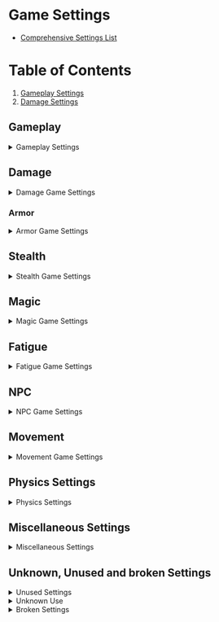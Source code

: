 # Game Settings

* [Comprehensive Settings List](https://cs.uesp.net/wiki/Comprehensive_Settings_List)

# Table of Contents

1. [Gameplay Settings](#Gameplay)
2. [Damage Settings](#Damage)

## Gameplay

<details>
<Summary>Gameplay Settings</Summary>

### Difficulty

1. fDifficultyDamageMultiplier
* Default: 5.00
* Description: Difficulty affects how much damage the player does in combat, and how much damage they receive. Damage of all types is affected by Difficulty. 
* This multiplier is the maximum amount the damage the player can do when difficulty is set to Novice. It divides the amount of damage done to the player by the same value. 
* Difficulty Settings can be made more subtle by lowering this value, and more extreme by raising it.
* (Player will receive 1/5th normal damage and deal 5x normal damage on Novice) 
* (Player will receive 1/3.5th normal damage and deal 3.5x normal damage on Apprentice)
* (Player will receive 1x normal damage and deal 1x normal damage on Adept)
* (Player will receive 3.5x normal damage and deal 1/3.5th normal damage on Apprentice)
* (Player will receive 5x normal damage and deal 1/5th normal damage on Master.) 

2. fDifficultyDefaultValue
* Default: 0.0
* Description: The default difficulty value.

3. fDifficultyMaxValue
* Default: 1.0
* Description: The maximum difficulty value.

4. fDifficultyMinValue
* Default: -1.0
* Description: The minimum difficulty value.


### Skills

fSkillUseMinorMult
* Default (RE): 0.875

</details>

## Damage

<details>
<Summary>Damage Game Settings</summary>

### Damage Formula

[Complete Damage Formula](https://en.uesp.net/wiki/Oblivion:The_Complete_Damage_Formula#Modifiable_Settings)

1. fDamageSkillBase
* Default: 0.20
* Description: This value is used in the formula that determines the actual damage done by a weapon. This multiplier is used to determine the damage a weapon will do if the actor has a skill of zero. There are other factors that determine the actual damage done, such as strength, fatigue and fDamageSkillMult.

2. fDamageSkillMult
* Default: 1.50
* Description: This value is multiplied times the actor's skill as part of the calculation used to determine how much damage a weapon does in combat. Actors with a skill of 100 would get the full multiplier and actually do more damage than the weapon is rated for by default. Other factors in determining damage done by weapons are strength, fatigue and fDamageSkillBase.

3. fDamageStrengthBase
* Default: 0.75
* Description: Used to calculate the damage-multiplier received from attributes. 
* For BLUNT and BLADE weapons the actor's current Strength is used
* For MARKSMAN the actor's current agility is used. 
* Both are capped at 100, meaning that fortifying your strength over 100 won't result in more damage.
* Formula: fDamageStrengthBase + Attribute/100 x fDamageStrengthMult

4. fDamageStrengthMult
* Default: 0.50
* Description: Used to calculate the damage-multiplier received from attributes.
* For BLUNT and BLADE weapons the actor's current Strength is used
* For MARKSMAN the actor's current agility is used. 
* Both are capped at 100, meaning that fortifying your strength over 100 won't result in more damage.
* Formula: fDamageStrengthBase + Attribute/100 x fDamageStrengthMult

5. fDamageToArmorPercentage
* Default: 9.0
* Description: Determines how much damage armor receives when used in combat. Might also affect how much damage it receives from the damage armor spell, needs to be tested.

6. fDamageToWeaponPercentage
* Default: 0.06
* Description: Determines how much damage a weapon receives when used in combat.

7. fDamageWeaponConditionBase
* Default: 0.50
* Description: 
* Description: Together with fDamageWeaponConditionMult this determines the amount of damage your weapon does based on it's current health.
*Example:  Setting this value to 1 and fDamageWeaponConditionMult to 0 means that weapons will always deal the same amount of damage, regardless of health, up to the point of breaking.

8. fDamageWeaponConditionMult
* Default: 0.50
* Description: Together with fDamageWeaponConditionBase this determines the amount of damage your weapon does based on it's current health.
* Example: Setting this value to 0 and fDamageWeaponConditionBase to 1 means that weapons will always deal the same amount of damage, regardless of health, up to the point of breaking.

9. fDamageWeaponMult
* Default: 0.50
* Description: Adjusting this value, alters all weapon damage proportionately.
* This variable has no effect on spell damage.
* Example: a value of 1.5 will triple the damage of all weapons, in the game. A sword with 10 damage, will become a 30 damage sword. The altered value will display correctly in the game text.

### Power attack

1. fPowerAttackDelay
* Default: 0.3000
* Description: The amount of time the attack button must be held before a power attack will be executed, and also affects how long a power attack takes. 


### Power Attack Maneuvers

1. fDamagePowerAttackBackBonus
* Default: 2.50
* Description: For each of the power attack maneuvers, there is a damage multiplier. The damage normally done is multiplied by this game setting before being applied to the target. Damage is always a floating point value, so decimals are not rounded.

2. fDamagePowerAttackForwardBonus
* Default: 2.50
* Description: For each of the power attack maneuvers, there is a damage multiplier. The damage normally done is multiplied by this game setting before being applied to the target. Damage is always a floating point value, so decimals are not rounded.

3. fDamagePowerAttackSideBonus
* Default: 2.50
* Description: For each of the power attack maneuvers, there is a damage multiplier. The damage normally done is multiplied by this game setting before being applied to the target. Damage is always a floating point value, so decimals are not rounded.

4. fDamagePowerAttackStandBonus
* Default: 3.00
* Description: For each of the power attack maneuvers, there is a damage multiplier. The damage normally done is multiplied by this game setting before being applied to the target. Damage is always a floating point value, so decimals are not rounded.

5. fDamagePowerAttackBonus
* Default: 2.50
* Description: For each of the power attack maneuvers, there is a damage multiplier. The damage normally done is multiplied by this game setting before being applied to the target. Damage is always a floating point value, so decimals are not rounded.

</details>

### Armor

<details>
<Summary>Armor Game Settings</summary>


1. fMaxArmorRating
* Default: 85.0
* Description: Determines the maximum amount of armor. This decimal value is used to determine the maximum armor contribution of all equipped items and effects. The default is 85.00. Since armor rating is the percentage of damage withheld from the target, the best that any combination of armor can do is remove 85% of damage done. It would be potentially dangerous to let this value get too close to 100.

* Fractional values are retained at all times. An actor's health is a floating point value, as are the weapon damage and armor rating. All calculations are made as floats. Every piece of armor contributes it's armor value directly to this value. Every % of shield and fire/shock/frost shield also adds 1 armor. A value of 0 removes the cap entirely (no limit to armor rating).

</details>

## Stealth

<details>
<Summary>Stealth Game Settings</summary>

### Sneak Damage

1. fDamageSneakAttackMult
* Default: 4.0
* Description: Multiplies the base attack by this value before applying the damage to an enemy. It is activated when a player initiates an attack while in sneak mode, thus the "Sneak Attack x#" message when you perform a sneak attack on an enemy. This value is a base value for sneak attacks and is further modified by a character's sneak skill, weapon type (melee or ranged), attack direction (front, back, side, sleep), and attack type (normal or power). Each of these modifiers has its own setting.

### Sneak Mechanics

1. fDetectionTimerSetting
* Default: 0.300
* Description: This value represents how often in seconds an actor makes detection checks against all other actors within the max detection distance.

2. fDetectionSneakLightMod
* Default: -5.000
* Description: This value is added to the light level on a target during Detection calculations.

3. fDetectionNightEyeBonus
* Default: 3.000
* Description: Bonus multiplier to the light level on nearby actors during detection checks.

</details>

## Magic

<details>
<Summary>Magic Game Settings</summary>

### Magicka Cost

[Spell Cost](https://cs.uesp.net/wiki/Category:Spell_Cost)

1. fMagicCostScale
* Default: 1.28
* Description: Modifies how much spell magnitude affects Magicka cost.

2. fMagicAreaBaseCostMult
* Default: 0.15
* Description: Modifies how much spell Area affects Magicka cost.

3. fMagicDurMagBaseCostMult
* Default: 0.1
* Description: The spell's Effect Base Cost is multiplied by this value.	

4. fMagicRangeTargetCostMult
* Default: 1.5
* Description: If the spell is on Target, the total cost is multiplied by this.

5. fMagicCasterSkillCostBase
* Default: 0.2
* Description: The minimum value of skill factor.

6. fMagicCasterSkillCostMult
* Default: 1.2
* Description: The caster's effective skill (as a percentage) is multiplied by this value.

### Magicka Regeneration

1. fMagickaReturnBase
* Default: 0.75
* Description: Base value for magicka regeneration rate.
* Formula: MagickaRegenRate = 0.01 * (fMagickaReturnBase + fMagickaReturnMult * Willpower) * TotalMagicka

2. fMagickaReturnMult
* Default: 0.020
* Description: Multiplier used to calculate magicka regeneration rate.
* Formula: MagickaRegenRate = 0.01 * (fMagickaReturnBase + fMagickaReturnMult * Willpower) * TotalMagicka

### Enchantment

1. fMagicCEEnchantMagOffset
* Default: 5.0
* Description: Value added to constant enchantment magnitude.
* Formula: Magnitude = (SoulGemNumber * Constant Effect Enchantment Factor * Base Cost) + fMagicCEEnchantMagOffset

2. fEnchantmentGoldMult
* Default: 10.0
* Description: Multiplier used to calculate the amount of gold to be paid for an enchantment.

3. fEnchantmentPointsMult
* Default: 0.40
* Description: Multiplier used to calculate the gold value added to an enchanted item. 
* Formula: Max_Charge * fEnchantmentPointsMult + Cost_to_Use * fEnchantmentEffectPointsMult

4. fRechargeGoldMult
* Default: 2.0
* Description: Multiplier used to calculate the recharge cost for any enchanted item when taken to an enchanter service.
* Formula: (Charge_Max-Charge_Current) * fRechargeGoldMult

### Soulgems

1. iSoulLevelValuePetty
* Default: 150
* Description: Charge Provided by Petty Soulgems

2. iSoulLevelValueLesser
* Default: 300
* Description: Charge Provided by Lesser Soulgems

3. iSoulLevelValueCommon
* Default: 800
* Description: Charge Provided by Common Soulgems

4. iSoulLevelValueGreater
* Default: 1200
* Description: Charge Provided by Greater Soulgems

5. iSoulLevelValueGrand
* Default: 1600
* Description: Charge Provided by Grand Soulgems

6. fEnchantPettyLimit
* Default: 15.0
* Description: The maximum calculated Enchantment value. I.E. the Magicka limit for a single strike on a weapon.

7. fEnchantLesserLimit
* Default: 25.0
* Description: The maximum calculated Enchantment value. I.E. the Magicka limit for a single strike on a weapon.

8. fEnchantCommonLimit
* Default: 40.0
* Description: The maximum calculated Enchantment value. I.E. the Magicka limit for a single strike on a weapon.

9. fEnchantGreaterLimit
* Default: 60.0
* Description: The maximum calculated Enchantment value. I.E. the Magicka limit for a single strike on a weapon.

10. fEnchantGrandLimit
* Default: 85.0
* Description: The maximum calculated Enchantment value. I.E. the Magicka limit for a single strike on a weapon.


### Alchemy

1. fPotionMortPestleMult
* Default: 0.25
* Description: Multipler used to calculate the Magnitude of Player made potions.

2. fPotionT1MagMult
* Default: 2.5
* Description: Multiplier used to calculate the Magnitude and Duration of any type 1 effects on all player made potions. Type 1 effects are those with both magnitude and duration (e.g. Damage Magicka). With other default game settings, increasing it will increase the strength and decrease the duration of the effect, and decreasing it will decrease the strength and increase duration.

3. fPotionGoldValueMult
* Default: 0.45
* Description: Multiplier used to caluclate the amount of gold Player made potions are worth. 

4. fPotionT1AleDurMult
* Default: -0.0200
* Description: Multiplier used to calculate the Duration of hostile type 1 effects on player made potions made with an Alembic. Type 1 effects are those with both magnitude and duration (e.g. Damage Magicka). Increasing it will decrease the strength of the effect, and decreasing it will increase the strength.

5. fPotionT1AleMagMult
* Default: -0.0200
* Description: Multiplier used to calculate the Duration of hostile type 1 effects on player made potions made with an Alembic. Type 1 effects are those with both magnitude and duration (e.g. Damage Magicka). Increasing it will decrease the strength of the effect, and decreasing it will increase the strength.

6. fPotionT1CalDurMult
* Default: 0.0100
* Description: This Setting has no effect on potion strength.

7. fPotionT1CalMagMult
* Default: 0.0035
* Description: Multiplier used to calculate the Magnitude and Duration of any type 1 effects on player made potions made with a Calcinator. Type 1 effects are those with both magnitude and duration (e.g. Damage Magicka). Increasing it will increase the strength of the potion, and decreasing it will decrease the strength.

8. fPotionT1RetDurMult
* Default: 0.0100
* Description: Multiplier used to calculate the Duration of beneficial type 1 effects on player made potions made with a Retort. Type 1 effects are those with both magnitude and duration (e.g. Restore Magicka). Increasing it will increase the strength of the effect, and decreasing it will decrease the strength.

9. fPotionT1RetMagMult
* Default: 0.0050
* Description: Multiplier used to calculate the Magnitude of beneficial type 1 effects on player made potions made with a Retort. Type 1 effects are those with both magnitude and duration (e.g. Restore Magicka). Increasing it will increase the strength of the effect, and decreasing it will decrease the strength.

10. fPotionT2AleDurMult
* Default: -0.0200
* Description: Multiplier used to calculate the Duration of hostile type 2 effects on player made potions made with an Alembic. Type 2 effects are those with no magnitude (e.g. Silence). Increasing it will decrease the strength of the effect, and decreasing it will increase the strength.

11. fPotionT2CalDurMult
* Default: 0.0025
* Description: Multiplier used to calculate the Duration of any type 2 effect on player made potions made with a Calcinator. Type 2 effects are those with no magnitude (e.g. Silence). Increasing it will increase the strength of the potion, and decreasing it will decrease the strength.

12. fPotionT2RetDurMult
* Default: 0.0100
* Description: Multiplier used to calculate the Duration of beneficial type 2 effects on player made potions made with a Retort. Type 2 effects are those with no magnitude (e.g. Silence). Increasing it will increase the strength of the effect, and decreasing it will decrease the strength.

13. fPotionT3AleMagMult
* Default: -0.0200
* Description: There are no such effects in Vanilla Oblivion. Multiplier used to calculate the Magnitude of hostile type 3 effects on player made potions (but not a poison) made with an Alembic. Type 3 effects are those with no duration. Increasing it will decrease the strength of the effect, and decreasing it will increase the strength.

14. fPotionT3CalMagMult
* Default: 0.0030
* Description: Multipler used to calculate the Magnitude of any type 3 effect on player made potions made with a Calcinator. Type 3 effects are those with no duration (e.g. Dispel). Increasing it will increase the strength of the potion, and decreasing it will decrease the strength.

15. fPotionT3RetMagMult
* Default: 0.0050
* Description: Multiplier used to calculate the Magnitude of beneficial type 3 effects on player made potions made with a Retort. Type 3 effects are those with no duration (e.g. Dispel). Increasing it will increase the strength of the effect, and decreasing it will decrease the strength.

iMagicMaxPotionsJourneyman
* Default (RE): 6

iMagicMaxPotionsExpert
* Default (RE): 6

iMagicMaxPotionsMaster
* Default (RE): 10



### Magic Etc.

#### Spell level

1. fMagicSpellLevelApprenticeMin
* Default: 25.5
* Description: These values are the base spell costs that separate spells into mastery tiers. Any spell whose base cost is greater than a particular threshold yet below the next threshold is considered to be of a particular tier.

2. fMagicSpellLevelJourneymanMin
* Default: 62.5
* Description: These values are the base spell costs that separate spells into mastery tiers. Any spell whose base cost is greater than a particular threshold yet below the next threshold is considered to be of a particular tier.

3. fMagicSpellLevelExpertMin
* Default: 149.5
* Description: These values are the base spell costs that separate spells into mastery tiers. Any spell whose base cost is greater than a particular threshold yet below the next threshold is considered to be of a particular tier.

4. fMagicSpellLevelMasterMin
* Default: 399.5
* Description: These values are the base spell costs that separate spells into mastery tiers. Any spell whose base cost is greater than a particular threshold yet below the next threshold is considered to be of a particular tier.

#### Disease

1. fMagicDiseaseTransferBase
* Default: 0.0
* Description: The base chance that an actor will contract a disease when struck by an infected attacker. Increasing this value allows actors with 100% disease resistance to contract diseases; decreasing it gives 100% protection against disease to actors with less than 100 disease resistance.

2. fMagicDiseaseTransferMult
* Default: 0.250
* Description: This value is multiplied by an actor's Resist Disease attribute to determine the chance that the actor will contract a disease when struck by an infected attacker.

3. fMagicSunDamageSunHiddenScale
* Default: 0.20
* Description: Modifer used in the calculation of taking damage from the sun. This setting reduces damage to the character should the direct rays of sun be hidden behind terrain or clouds.

4. fMagicSunDamageWaterScale
* Default: 0.20
* Description: Used in the calculation for taking damage from the sun. This setting will reduce sun damage for being submerged under water.


#### Magic Lights

1. fMagicLightForwardOffset
* Default: 22.0
* Description: When casting a light spell, this is the distance in front of the player that the center of the light will be placed.

2. fMagicLightHeightOffset
* Default: -96.0
* Description: When casting a light spell, this is the height distance above the player that the center of the light will be placed.

3. fMagicNightEyeAmbient
* Default: 0.75
* Description: Affects Magic Night-Eye brightness. Higher value means brighter view.

#### Uncategorized

1. fMagicFatigueDrainBase
* Default: 1.0
* Description: Used with fMagicFatigueDrainMult to determine the effect of fatigue on spell effectiveness. By default, fatigue has no effect on spellcasting.
* Formula: spell effectiveness penalty = 1 - fMagicFatigueDrainBase - fMagicFatigueDrainMult x (fatigue / maximum fatigue)

2. fMagicFatigueDrainMult
* Default: 0.0
* Description: Used with fMagicFatigueDrainBase to determine the effect of fatigue on spell effectiveness. By default, fatigue has no effect on spellcasting.
* Formula: spell effectiveness penalty = 1 - fMagicFatigueDrainBase - fMagicFatigueDrainMult x (fatigue / maximum fatigue)

3. fMagicLevelMagnitudeMult
* Default: 0.250
* Description: Multiplier for level-based magic effects like Turn Undead, Frenzy, Calm, Command etc. This is the reason why you can't create any spells with a level-magnitude over 25. The maximum magnitude of any spell that is created by spellmaking is limited to 100. This multiplier will turn 100 into 25. Change the value to 1 to allow the creation of level-based spell to effect target's up to level 100. Changing it will alter every existing spell/enchantment.

4. fMagicUnitsPerFoot
* Default: 22.0
* Description: Oblivion uses a coordinate system with 'units' as the base form of measurement. When calculating areas of effect, Oblivion uses fMagicUnitsPerFoot to convert the 'feet' attribute of the area of effect into the equivalent units. The default value is 22.0000.

</details>

## Fatigue

<details>
<summary>Fatigue Game Settings</Summary>

[Fatigue Game Settings](https://cs.uesp.net/wiki/Fatigue_Game_Settings)

1. fFatigueBase
* Default: 1.0
* Description: Base impact of low fatigue

2. fFatigueMult
* Default: 0.5
* Description: Multiplier for impact of low fatigue

3. fFatigueReturnBase
* Default: 10.0
* Description: Base fatigue regenerated per second

4. fFatigueReturnMult
* Default: 0.0
* Description: Fatigue regenerated per second endurance multiplier

5. fFatigueRunBase
* Default: 8.0
* Description: Fatigue burned per second when running

6. fFatigueRunMult
* Default: 0.0
* Description: Fatigue burned per second when running encumberance multiplier

7. fFatigueJumpBase
* Default (OG): 30.0
* Default (RE): 14.0
* Description: Fatigue burned by jumping

8. fFatigueJumpMult
* Default: 0.0
* Description: Fatigue burned by jumping encumberance multiplier

9. fFatigueCastBase
* Default: 1.0
* Description: Fatigue burned by spell casting

10. fFatigueCastMult
* Default: 0.0
* Description: Fatigue burned by spell casting multiplier, depended on the magic cost for the spell.

11. fFatigueAttackWeaponBase
* Default: 7.0
* Description: Fatigue burned by attack

12. fFatigueAttackWeaponMult
* Default: 0.1
* Description: Fatigue burned by attack weapon weight multiplier

13. fFatigueBlockBase
* Default: 0.0
* Description: Fatigue burned by block base

14. fFatigueBlockMult
* Default: 1.0
* Description: Fatigue burned by block skill/100 multiplier

15. fFatigueBlockSkillBase
* Default: 20.0
* Description: Fatigue burned by block base

16. fFatigueBlockSkillMult
* Default: 0.0
* Description: Fatigue burned by block skill multiplier

17. fPowerAttackFatiguePenalty
* Default: 5.0
* Description: Fatigue burned by a power attack multiplier

18. fMarksmanFatigueBurnPerSecond
* Default: 15.0
* Description: Fatigue burned per second when bow drawn by novice marksman

19. fMarksmanFatigueBurnPerShot
* Default: 5.0
* Description: Fatigue burned per shot (by novice marksman???)

20. iMarksmanFatigueBurnPerSecondSkill
* Default: 20
* Description: Unknown. Does not define max skill below which fMarksmanFatigueBurnPerSecond takes affect.

21. fPerkJumpFatigueExpertMult
* Default: 0.5
* Description: Acrobatics Perk multiplier for fatigue burn when jumping

22. fPerkAthleticsNoviceFatigueMult
* Default: 1.0000
* Description: Applies when actor's Athletics skill is less than iSkillApprenticeMin.

23. fPerkAthleticsApprenticeFatigueMult
* Default: 0.7500
* Description: Applies when actor's Athletics skill ranges from iSkillApprenticeMin to iSkillJourneymanMin.

24. fPerkAthleticsJourneymanFatigueMult
* Default: 0.5000
* Description: Applies when actor's Athletics skill ranges from iSkillJourneymanMin to iSkillExpertMin.

25. fPerkAthleticsExpertFatigueMult
* Default: 0.2500
* Description: Applies when actor's Athletics skill ranges from iSkillExpertMin to iSkillMasterMin.

26. fPerkAthleticsMasterFatigueMult
* Default: 0.0000
* Description: Applies when actor's Athletics skill is greater than or equal to iSkillMasterMin.

</details>

## NPC

<details>

<Summary>NPC Game Settings</Summary>

1. fEnemyHealthBarTimer
* Default: 2.5
* Description: This is a measure of the amount of time in seconds that the health bar of an enemy displays after the cursor moves away.

2. fEssentialDeathTime
* Default: 10.0
* Description: The time that an NPC marked essential will remain unconscious before getting back up.

3. fEssentialHealthPercentReGain
* Default: 0.30
* Description: The percent of maximum health an essential NPC will have remaining upon recovery.

4. fMinDistanceUseHorse
* Default: 10000.00
* Description: When told to go to a point farther away than this distance, an NPC will use a horse if one is available. Any point closer than this distance, and they will simply walk.

5. fFleeDistanceExterior
* Default: 2000.00
* Description: Controls how far away an actor (NPC, creature) will run when it flees. Once the actor reaches this distance it will stop fleeing and, usually, just stand there. If you close the distance the actor will continue to flee to this maximum distance.

6. fFleeDistanceInterior
* Default: 300.00
* Description: Controls how far away an actor (NPC, creature) will run when it flees. Once the actor reaches this distance it will stop fleeing and, usually, just stand there. If you close the distance the actor will continue to flee to this maximum distance.

7. fDistanceExteriorReactCombat
* Default: 600.00
* Description: The distance at which a hostile actor (NPC, creature) will attack, assuming the actor has detected the player.

8. fDistanceInteriorReactCombat
* Default: 300.00
* Description: The distance at which a hostile actor (NPC, creature) will attack, assuming the actor has detected the player.


### Ranged Combat

1. fArrowOptimalDistance
* Default: 1000.0
* Description: Preferred distance for firing this projectile type.Make sure it's always smaller than fMagicArrowOptimalDistance!	

2. fArrowMaxDistance
* Default: 2000.00
* Description: Maximum distance for firing this projectile type. Make sure it's always larger than fMagicArrowOptimalDistance!		

3. fMagicBallOptimalDistance
* Default: 1000.0
* Description: Preferred distance for firing this projectile type.Make sure it's always smaller than fMagicBallOptimalDistance!	

4. fMagicBallMaximumDistance
* Default: 2000.00
* Description: Maximum distance for firing this projectile type. Make sure it's always larger than fMagicBallOptimalDistance!	

5. fMagicBoltOptimalDistance
* Default: 1000.0
* Description: Preferred distance for firing this projectile type. Make sure it's always smaller than fMagicBoltOptimalDistance!	

6. fMagicBoltMaximumDistance
* Default: 2000.00
* Description: Maximum distance for firing this projectile type. Make sure it's always larger than fMagicBoltOptimalDistance!

7. fMagicFogOptimalDistance
* Default: 1000.0
* Description: Preferred distance for firing this projectile type. Make sure it's always smaller than fMagicFogOptimalDistance!	

8. fMagicFogMaximumDistance
* Default: 2000.00
* Description: Maximum distance for firing this projectile type. Make sure it's always larger than fMagicFogOptimalDistance!

9. fMagicSprayOptimalDistance
* Default: 500.0
* Description: Preferred distance for firing this projectile type. Make sure it's always smaller than fMagicSprayOptimalDistance!	

10. fMagicSprayMaximumDistance
* Default: 1000.00
* Description: Maximum distance for firing this projectile type. Make sure it's always larger than fMagicSprayOptimalDistance!

11. fMagicProjectileBaseSpeed
* Default: 1000.00
* Description: This is the base speed that spell projectile (ball form) will travel.

12. fMagicProjectileMaxDistance
* Default: 10000.00
* Description: Maximum distance that the spell projectiles will travel if they do not make contact with a surface or object.

</details>

## Movement

<details>

<Summary>Movement Game Settings</Summary>

1. fMoveCharWalkMin
* Default: 90.0
* Description: Minimum base walking speed

2. fMoveCharWalkMax
* Default: 130.0
* Description: Maximum base walking speed

3. fMoveCreatureWalkMin
* Default: 5.0
* Description: Minimum base walking speed for creatures

4. fMoveCreatureWalkMax
* Default: 300.0
* Description: Maximum base walking speed for creatures

5. fMoveEncumEffect
* Default: 0.4
* Description: Worn armor/weapons encuberence affect with weapon ready

6. fMoveEncumEffectNoWea
* Default: 0.3
* Description: Worn armor/weapons encuberence affect without weapon ready

7. fMoveWeightMin
* Default: 0.0
* Description: Movement encumberance minimum worn weight

8. fMoveWeightMax
* Default: 150.0
* Description: Movement encumberance maximum worn weight

9. fMoveNoWeaponMult
* Default: 1.1
* Description: Speed multiplier without weapon ready

10. fMoveRunMult
* Default: 3.0
* Description: Speed multiplier for being in run mode

11. fMoveRunAthleticsMult
* Default: 1.0
* Description: Speed multiplier for athletics when in run mode

12. fMoveSneakMult
* Default: 0.6
* Description: Speed multiplier for being in sneak mode

13. fPerkHeavyArmorExpertSpeedMult
* Default: 0.5
* Description: Perk worn heavy armor weight multiplier??? (Initial value of 0.5 reduces worn armor weight by half)

14. fPerkHeavyArmorMasterSpeedMult
* Default: 0.0
* Description: Perk worn heavy armor weight multiplier, replacing above??? (Initial value of 0 reduces worn armor weight to 0)

15. fPerkHeavyArmorSinkGravityMult
* Default: 15.0
* Description: Unknown impact perk

16. fPerkLightArmorExpertSpeedMult
* Default: 0.0
* Description: Perk worn light armor weight multiplier??? (Initial value of 0 reduces worn armor weight to 0)

17. fArmorWeightLightMaxMod
* Default: 0.6
* Description: Unknown impact setting

18. fMoveSwimWalkBase
* Default: 0.5
* Description: Unknown impact setting

19. fMoveSwimWalkAthleticsMult
* Default: 0.02
* Description: Unknown impact setting

20. fMoveSwimRunBase
* Default: 0.5
* Description: Unknown impact setting

21. fMoveSwimRunAthleticsMult
* Default: 0.1
* Description: Unknown impact setting

22. fSubmergedMaxSpeed
* Default: 2.0
* Description: Unknown impact setting

23. fMoveMinFlySpeed
* Default: 5.0
* Description: Minimum flying speed

24. fMoveMaxFlySpeed
* Default: 300.0
* Description: Maximum flying speed

</details>

## Physics Settings

<details>

<summary>Physics Settings</summary>

### Death Force

1. fDeathForceForceMin
* Default: 35.0
* Description: This, along with fDeathForceForceMax, determines how much force is allowed when someone dies.

2. fDeathForceForceMax
* Default: 85.0
* Description: This, along with fDeathForceForceMin, determines how much force is allowed when someone dies.

### Explosion Force

1. fMagicExplosionPowerMax
* Default: 100.00
* Description: This value has to do with the maximum "kick" an explosion of magic uses. This is how far an actor of any type will be moved by magic. This seems to only affect actors that are dead or paralyzed. This also seems to affect movable in-game items, however they accelerate at a much greater distance and speed, so weight must be a factor too. This value is used as a maximum upper end if the game calculates a higher value. (My value is 128.000 which seems to be more than sufficient.)

2. fMagicExplosionPowerMin
* Default: 0.0
* Description: Like fMagicExplosionPowerMax, this value seems to deal with the minimum force applied to an actor with magic. The game will use this absolute minimum if a calculated value falls below this range.

3. fMagicExplosionPowerMult
* Default: 0.40
* Description: This setting is likely part of a formula the game uses to determine what "kick" a magic bolt or explosion has. The formula appears to be based on: The damage the spell does, the area of the spell, this value, and the weight of the object. This only seems to work when the target is paralyzed, dead, or a moveable object.

</details>

## Miscellaneous Settings

<details>

<summary>Miscellaneous Settings</summary>

1. fRemoveExcessiveDeadTime
* Default: 10.0
* Description: The amount of time between checks to iRemoveExcessDeadCount. Used to remove excess corpses during periods of heavy combat between many actors, to increase performance.

2. iRemoveExcessDeadCount
* Default: 15
* Description: The maximum number of dead bodies allowed in the loaded area before they fade out (dissapear).

3. fRemoveExcessiveComplexDeadTime
* Default: 2.5
* Description: The amount of time between checks to iRemoveExcessDeadComplexCount when SetSceneIsComplex is used. Used to remove excess corpses during periods of heavy combat between many actors, to increase performance.

4. iRemoveExcessDeadComplexCount
* Default: 3
* Description: The maximum number of dead bodies allowed in the loaded area before they fade out (dissapear) if the SetSceneIsComplex scripting function is used.


</details>

## Unknown, Unused and broken Settings

<details>

<summary>Unused Settings</summary>

1. fDemandMult
2. fDemandBase


</details>

<details>

<summary>Unknown Use</summary>

3. fEnchantmentEffectPointsMult
* Default: 0.40
* Description: ?

4. fMagicEnchantmentChargeBase
* Default: 0.0
* Description:  ?

5. fMagicEnchantmentChargeMult
* Default: 1.0
* Description: ?

6. fMagicEnchantmentDrainBase
* Default: 0.0
* Description: ?

7. fMagicEnchantmentDrainMult
* Default: 0.25
* Description: ?

8. fMagicDefaultCEEnchantFactor
* Default: 1.0
* Description: ?

9. fMagicDefaultCEBarterFactor
* Default: 1.0
* Description: ?

Unknown Sun Damage Settings

fMagicSunDamageBaseDamage
fMagicSunDamageMinWeather
fMagicSunDamagePainInitialDelay
fMagicSunDamagePainTimer
fMagicSunDamageScreenGlowMult
fMagicSunDamageScreenGlowRateDown
fMagicSunDamageScreenGlowRateUp

</details>


<details>

<summary>Broken Settings</summary>

1. fDefaultNoticeTextDisplayTime
* Description: Presumably should set the default time for which a message is displayed on screen, but apparently does not work. This at least is consistent with DisplaySeconds argument for message, which also does not work.


</details>